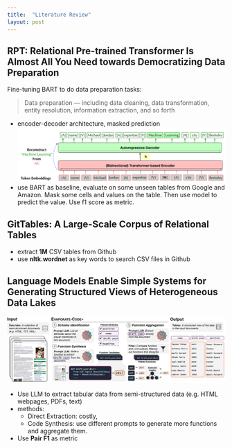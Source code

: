 ```yaml
---
title:  "Literature Review"
layout: post
---
```


## RPT: Relational Pre-trained Transformer Is Almost All You Need towards Democratizing Data Preparation

Fine-tuning BART to do data preparation tasks:
> Data preparation — including data cleaning, data transformation, entity resolution, information extraction, and so forth

- encoder-decoder architecture, masked prediction
![1](../assets/img/2023/2023-04-23-literature-review/RPT.png)
- use BART as baseline, evaluate on some unseen tables from Google and Amazon. Mask some cells and values on the table. Then use model to predict the value. Use f1 score as metric.


## GitTables: A Large-Scale Corpus of Relational Tables
- extract **1M** CSV tables from Github
- use **nltk.wordnet** as key words to search CSV files in Github


## Language Models Enable Simple Systems for Generating Structured Views of Heterogeneous Data Lakes
![architecture](https://github.com/HazyResearch/evaporate/blob/main/assets/banner.png)
- Use LLM to extract tabular data from semi-structured data (e.g. HTML webpages, PDFs, text)
- methods:
    - Direct Extraction: costly, 
    - Code Synthesis: use different prompts to generate more functions and aggregate them.
- Use **Pair F1** as metric

